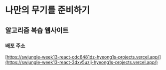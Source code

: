 # 나만의 무기를 준비하기


## 알고리즘 복습 웹사이트


### 배포 주소

[https://swjungle-week13-react-odc6481dz-hyeong1s-projects.vercel.app/](https://swjungle-week13-react-3dxv5uzij-hyeong1s-projects.vercel.app/)

